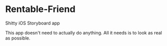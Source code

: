 # Rentable-Friend
Shitty iOS Storyboard app

This app doesn't need to actually do anything. All it needs is to look as real as possible.
